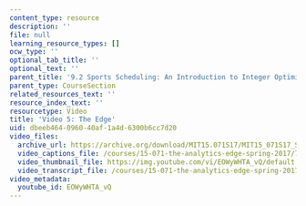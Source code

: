 ```yaml
---
content_type: resource
description: ''
file: null
learning_resource_types: []
ocw_type: ''
optional_tab_title: ''
optional_text: ''
parent_title: '9.2 Sports Scheduling: An Introduction to Integer Optimization '
parent_type: CourseSection
related_resources_text: ''
resource_index_text: ''
resourcetype: Video
title: 'Video 5: The Edge'
uid: dbeeb464-0960-40af-1a4d-6300b6cc7d20
video_files:
  archive_url: https://archive.org/download/MIT15.071S17/MIT15_071S17_Session_9.2.09_300k.mp4
  video_captions_file: /courses/15-071-the-analytics-edge-spring-2017/79573a56f8075790840efa7a510fec55_EOWyWHTA_vQ.vtt
  video_thumbnail_file: https://img.youtube.com/vi/EOWyWHTA_vQ/default.jpg
  video_transcript_file: /courses/15-071-the-analytics-edge-spring-2017/54d6c1ffe3ffa4966b98856e0ee25ba9_EOWyWHTA_vQ.pdf
video_metadata:
  youtube_id: EOWyWHTA_vQ
---
```

